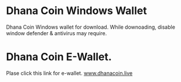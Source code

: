 # Dhana Coin Windows Wallet 
Dhana Coin Windows wallet for download.
While downoading, disable window defender & antivirus may require.

# Dhana Coin E-Wallet.  
Plase click this link for e-wallet. www.dhanacoin.live 
